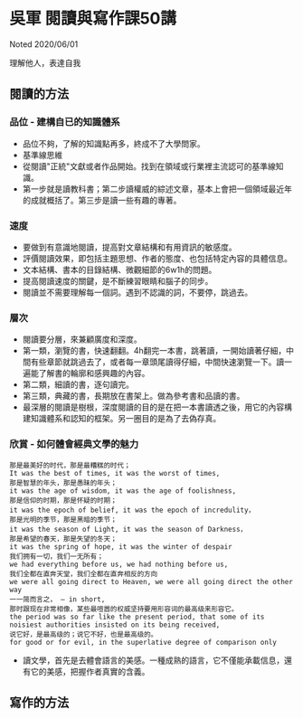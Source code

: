 # 吳軍 閱讀與寫作課50講

Noted 2020/06/01

  理解他人，表達自我

## 閱讀的方法

### 品位 - 建構自已的知識體系

- 品位不夠，了解的知識點再多，終成不了大學問家。
- 基準線思維
- 從閱讀"正統"文獻或者作品開始。找到在領域或行業裡主流認可的基準線知識。
- 第一步就是讀教科書；第二步讀權威的綜述文章，基本上會把一個領域最近年的成就概括了。第三步是讀一些有趣的專著。

### 速度

- 要做到有意識地閱讀，提高對文章結構和有用資訊的敏感度。
- 評價閱讀效果，即包括主題思想、作者的態度、也包括特定內容的具體信息。
- 文本結構、書本的目錄結構、微觀細節的6w1h的問題。
- 提高閱讀速度的關鍵，是不斷練習眼睛和腦子的同步。
- 閱讀並不需要理解每一個詞。遇到不認識的詞，不要停，跳過去。

### 層次

- 閱讀要分層，來兼顧廣度和深度。
- 第一類，瀏覽的書，快速翻翻。4h翻完一本書，跳著讀，一開始讀著仔細，中間有些章節就跳過去了，或者每一章頭尾讀得仔細，中間快速瀏覽一下。讀一遍能了解書的輪廓和感興趣的內容。
- 第二類，細讀的書，逐句讀完。
- 第三類，典藏的書，長期放在書架上。做為參考書和品讀的書。
- 最深層的閱讀是樹根，深度閱讀的目的是在把一本書讀透之後，用它的內容構建知識體系和認知的框架。另一圈目的是為了去偽存真。

### 欣賞 - 如何體會經典文學的魅力


    那是最美好的时代，那是最糟糕的时代；
    It was the best of times, it was the worst of times,
    那是智慧的年头，那是愚昧的年头；
    it was the age of wisdom, it was the age of foolishness,
    那是信仰的时期，那是怀疑的时期；
    it was the epoch of belief, it was the epoch of incredulity，
    那是光明的季节，那是黑暗的季节；
    it was the season of Light, it was the season of Darkness，
    那是希望的春天，那是失望的冬天；
    it was the spring of hope, it was the winter of despair
    我们拥有一切，我们一无所有；
    we had everything before us, we had nothing before us,
    我们全都在直奔天堂，我们全都在直奔相反的方向
    we were all going direct to Heaven, we were all going direct the other way
    一一简而言之， – in short,
    那时跟现在非常相像，某些最喧嚣的权威坚持要用形容词的最高级来形容它。
    the period was so far like the present period, that some of its noisiest authorities insisted on its being received,
    说它好，是最高级的；说它不好，也是最高级的。
    for good or for evil, in the superlative degree of comparison only

- 讀文學，首先是去體會語言的美感。一種成熟的語言，它不僅能承載信息，還有它的美感，把握作者真實的含義。

## 寫作的方法
